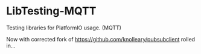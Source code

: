 # LibTesting-MQTT
Testing libraries for PlatformIO usage. (MQTT)

Now with corrected fork of https://github.com/knolleary/pubsubclient rolled in...